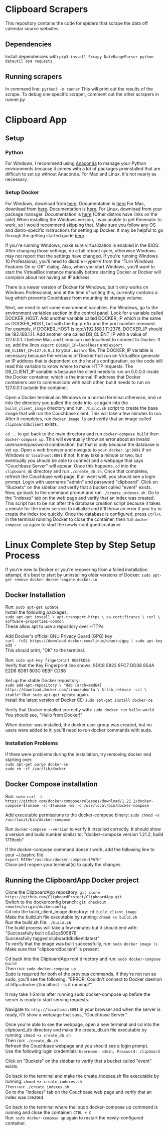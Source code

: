 # Clipboard Scrapers

This repository contains the code for spiders that scrape the data off calendar source websites.

## Dependencies

Install dependencies with `pip3 install Scrapy DateRangeParser python-dateutil bs4 requests`

## Running scrapers

In command line: `python3 -m runner`
This will print out the results of the scrape. To debug one specific scraper, comment out the other scrapers in runner.py

# Clipboard App

## Setup

### Python
For Windows, I recommend using [Anaconda](https://www.anaconda.com/download/) to manage your Python environments because it comes with a lot of packages preinstalled that are difficult to set up without Anaconda.
For Mac and Linux, it's not nearly as necessary.

### Setup Docker
For Windows, download from [here](https://docs.docker.com/toolbox/toolbox_install_windows/). Documentation is [here](https://docs.docker.com/toolbox/overview/)
For Mac, download from [here](https://www.docker.com/docker-mac). Documentation is [here](https://docs.docker.com/docker-for-mac/).
For Linux, download from your package manager. Documentation is [here](https://docs.docker.com/install/linux/docker-ce/ubuntu/) (Other distros have links on the side)
When installing the Windows version, I was unable to get Kinematic to work, so I would recommend skipping that.
Make sure you follow any OS and distro-specific instructions for setting up Docker. It may be helpful to go through the getting started guide [here](https://docs.docker.com/get-started/).

If you're running Windows, make sure virtualization is enabled in the BIOS. After changing those settings, do a full reboot cycle, otherwise Windows may not report that the settings have changed. If you're running Windows 10 Professional, you'll need to disable Hyper-V from the "Turn Windows Features On or Off" dialog. Also, when you start Windows, you'll want to start the VirtualBox instance manually before starting Docker or Docker will complain about not having an IP address.

There is a newer version of Docker for Windows, but it only works on Windows Professional, and at the time of writing this, currently contains a bug which prevents Couchbase from mounting its storage volume.

Next, we need to set some environment variables. For Windows, go to the environment variables section in the control panel. Look for a variable called DOCKER_HOST. Add another variable called DOCKER_IP which is the same as DOCKER_HOST, 
but with the tcp prefix and the port number removed. For example, if DOCKER_HOST is tcp://192.168.1.11:2376, DOCKER_IP should be 192.168.1.11. Add another one called DB_CLIENT_IP with a value of 127.0.0.1. 
I believe Mac and Linux can use localhost to connect to Docker. If so, add the lines `export DOCKER_IP=localhost` and `export DB_CLIENT_IP=127.0.0.1` to your `.bashrc` file. The DOCKER_IP variable is necessary because the versions of Docker that run on 
VirtualBox generate an IP address that is dependent on the host's configuration, so the code will read this variable to know where to make HTTP requests. The DB_CLIENT_IP variable is because the client needs to 
run on 0.0.0.0 inside the Docker container, which is the internal IP address that Docker containers use to communicate with each other, but it needs to run on 127.0.0.1 outside the container.

Open a Docker terminal on Windows or a normal terminal otherwise, and `cd` into the directory you pulled the code into.
`cd` again into the `build_client_image` directory and run `./build.sh` script to create the base image that will run the Couchbase client. 
This will take a few minutes to run. After it completes, run `docker image ls` and verify that an image called `clipboarddbclient` exists.

`cd ..` to get back to the main directory and run `docker-compose build` then `docker-compose up`. This will eventually throw an error about an invalid username/password combination, but that is only because the database is set up.
Open a web browser and navigate to `your.docker.ip:8091` if on Windows or `localhost:8091` if not. It may take a minute or two, but eventually you should be able to connect and a webpage that says "Couchbase Server" will appear.
Once this happens, `cd` into the `clipboard_db` directory and run `./create_db.sh`. Once that completes, refresh the Couchbase web page. If all went well, you should see a login prompt. Login with username "admin" and password "clipboard".
Click on "Buckets" on the sidebar and verify that a bucket called "event" exists. Now, go back to the command prompt and run `./create_indexes.sh`. Go to the "Indexes" tab on the web page and verify that an index was created. 
This script has to be run after the database creation script because it takes a minute for the index service to initialize and it'll throw an error if you try to create the index too quickly. Once the database is configured, 
press `Ctrl+C` in the terminal running Docker to close the container, then run `docker-compose up` again to start the newly-configued container. 

# Linux Complete Step by Step Setup Process
If you're new to Docker or you're recovering from a failed installation attempt, it's best to start by uninstalling older versions of Docker: `sudo apt-get remove docker docker-engine docker.io`

## Docker Installation
Run: `sudo apt-get update`<br/>
Install the following packages:<br/>
`
sudo apt-get install \
    apt-transport-https \
    ca-certificates \
    curl \
    software-properties-common
`<br/>
These allow apt to use a repository over HTTPs

Add Docker's official GNU Privacy Guard (GPG) key<br/>
`curl -fsSL https://download.docker.com/linux/ubuntu/gpg | sudo apt-key add -`<br/>
This should print, "OK" to the terminal.

Run: `sudo apt-key fingerprint 0EBFCD88`<br/>
Verify that the Key Fingerprint line shows: 9DC8 5822 9FC7 DD38 854A  E2D8 8D81 803C 0EBF CD88

Set up the stable Docker repository:<br/>
`
sudo add-apt-repository \
   "deb [arch=amd64] https://download.docker.com/linux/ubuntu \
   $(lsb_release -cs) \
   stable"
`
Run: `sudo apt-get update` again.<br/>
Install the latest version of Docker CE: `sudo apt-get install docker-ce`

Verify that Docker installed correctly with: `sudo docker run hello-world`<br/>
You should see, "Hello from Docker!"

When docker was installed, the docker user group was created, but no users were added to it, you'll need to run docker commands with sudo.

### Installation Problems
If there were problems during the installation, try removing docker and starting over.<br/>
`sudo apt-get purge docker-ce`<br/>
`sudo rm -rf /var/lib/docker`

## Docker Compose installation
Run: `sudo curl -L https://github.com/docker/compose/releases/download/1.21.2/docker-compose-$(uname -s)-$(uname -m) -o /usr/local/bin/docker-compose`

Add executable permissions to the docker-compose binary: `sudo chmod +x /usr/local/bin/docker-compose`

Run `docker-compose --version` to verify it installed correctly. It should show a version and build number similar to:
"docker-compose version 1.21.2, build 1719ceb"

If the docker-compose command doesn't work, add the following line to your ~/.bashrc file<br/>
`export PATH="/usr/bin/docker-compose:$PATH"`<br/>
Close and reopen your terminal(s) to apply the changes.

## Running the ClipboardApp Docker project
Clone the ClipboardApp repository: `git clone https://github.com/ClipboardProject/ClipboardApp.git`<br/>
Switch to the dockerconfig branch: `git checkout remotes/origin/dockerconfig`<br/>
Cd into the build_client_image directory: `cd build_client_image`<br/>
Make the build.sh file executable by running: `chmod +x build.sh`<br/>
Run the build.sh file: `./build.sh`<br/>
The build process will take a few minutes but it should end with:<br/>
  "Successfully built c0a3ca505876<br/>
  Successfully tagged clipboarddbclient:latest"<br/>
To verify that the image was built successfully, run: `sudo docker image ls`<br/>
Make sure that "clipboarddbclient" is present

Cd back into the ClipboardApp root directory and run: `sudo docker-compose build`<br/>
Then run: `sudo docker-compose up`<br/>
Sudo is required for both of the previous commands, if they're not run as sudo, you'll see the following, "ERROR: Couldn't connect to Docker daemon at http+docker://localhost - is it running?"

It may take 1-2mins after running sudo docker-compose up before the server is ready to start serving requests.

Navigate to: `http://localhost:8091` in your browser and when the server is ready, it'll show a webpage that says, "Couchbase Server."

Once you're able to see the webpage, open a new terminal and cd into the clipboard_db directory and make the create_db.sh file executable by running: `chmod +x create_db.sh`<br/>
Then run: `./create_db.sh`<br/>
Refresh the Couchbase webpage and you should see a login prompt.<br/>
Use the following login credentials: `Username: admin, Password: clipboard`

Click on "Buckets" on the sidebar to verify that a bucket called "event" exists. 

Go back to the terminal and make the create_indexes.sh file executable by running: `chmod +x create_indexes.sh`<br/>
Then run: `./create_indexes.sh`<br/>
Go to the "Indexes" tab on the Couchbase web page and verify that an index was created.

Go back to the terminal where the: sudo docker-compose up command is running and close the container: `CTRL + C`<br/>
Run: `sudo docker-compose up` again to restart the newly-configured container.
